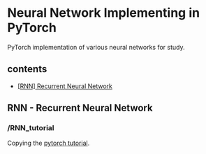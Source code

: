 # Neural Network Implementing in PyTorch
PyTorch implementation of various neural networks for study.


## contents
* [[RNN] Recurrent Neural Network](#rnn---recurrent-neural-network)


## RNN - Recurrent Neural Network
### /RNN_tutorial
Copying the [pytorch tutorial](https://tutorials.pytorch.kr/intermediate/char_rnn_classification_tutorial "go to pytorch tutorial").

